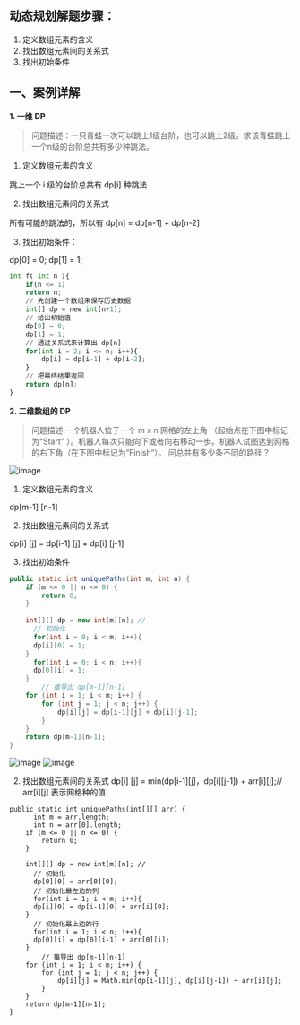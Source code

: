 ## 动态规划解题步骤：

1. 定义数组元素的含义
2. 找出数组元素间的关系式
3. 找出初始条件


## 一、案例详解

**1. 一维 DP**
> 问题描述：一只青蛙一次可以跳上1级台阶，也可以跳上2级。求该青蛙跳上一个n级的台阶总共有多少种跳法。


1. 定义数组元素的含义

跳上一个 i 级的台阶总共有 dp[i] 种跳法

2. 找出数组元素间的关系式

所有可能的跳法的，所以有 dp[n] = dp[n-1] + dp[n-2]

3. 找出初始条件：

dp[0] = 0; dp[1] = 1;

```python
int f( int n ){
    if(n <= 1)
    return n;
    // 先创建一个数组来保存历史数据
    int[] dp = new int[n+1];
    // 给出初始值
    dp[0] = 0;
    dp[1] = 1;
    // 通过关系式来计算出 dp[n]
    for(int i = 2; i <= n; i++){
        dp[i] = dp[i-1] + dp[i-2];
    }
    // 把最终结果返回
    return dp[n];
}
```



**2. 二维数组的 DP**

> 问题描述:一个机器人位于一个 m x n 网格的左上角 （起始点在下图中标记为“Start” ）。机器人每次只能向下或者向右移动一步。机器人试图达到网格的右下角（在下图中标记为“Finish”）。
问总共有多少条不同的路径？

![image](https://user-images.githubusercontent.com/42907149/130754771-80291781-f87d-4ee2-958e-a76dc41caa63.png)

1. 定义数组元素的含义

dp[m-1] [n-1]

2. 找出数组元素间的关系式

dp[i] [j] = dp[i-1] [j] + dp[i] [j-1]

3. 找出初始条件

```java
public static int uniquePaths(int m, int n) {
    if (m <= 0 || n <= 0) {
        return 0;
    }
 
    int[][] dp = new int[m][n]; // 
      // 初始化
      for(int i = 0; i < m; i++){
      dp[i][0] = 1;
    }
      for(int i = 0; i < n; i++){
      dp[0][i] = 1;
    }
        // 推导出 dp[m-1][n-1]
    for (int i = 1; i < m; i++) {
        for (int j = 1; j < n; j++) {
            dp[i][j] = dp[i-1][j] + dp[i][j-1];
        }
    }
    return dp[m-1][n-1];
}
```
![image](https://user-images.githubusercontent.com/42907149/130757152-4f174954-293e-4438-ae8e-f911d3ea0aaa.png)
![image](https://user-images.githubusercontent.com/42907149/130757182-a7c493b8-2942-4f69-b272-48fdb4fa6b5b.png)


2. 找出数组元素间的关系式
dp[i] [j] = min(dp[i-1][j]，dp[i][j-1]) + arr[i][j];// arr[i][j] 表示网格种的值


```
public static int uniquePaths(int[][] arr) {
      int m = arr.length;
      int n = arr[0].length;
    if (m <= 0 || n <= 0) {
        return 0;
    }
 
    int[][] dp = new int[m][n]; // 
      // 初始化
      dp[0][0] = arr[0][0];
      // 初始化最左边的列
      for(int i = 1; i < m; i++){
      dp[i][0] = dp[i-1][0] + arr[i][0];
    }
      // 初始化最上边的行
      for(int i = 1; i < n; i++){
      dp[0][i] = dp[0][i-1] + arr[0][i];
    }
        // 推导出 dp[m-1][n-1]
    for (int i = 1; i < m; i++) {
        for (int j = 1; j < n; j++) {
            dp[i][j] = Math.min(dp[i-1][j], dp[i][j-1]) + arr[i][j];
        }
    }
    return dp[m-1][n-1];
}

```
